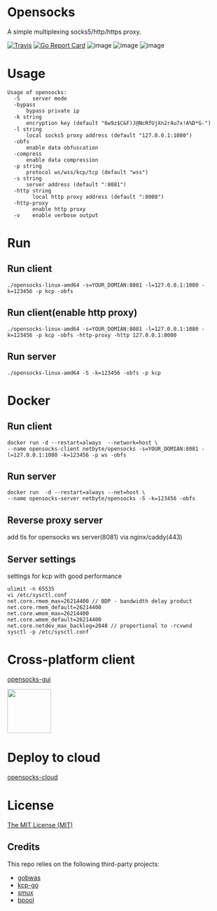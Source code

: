 # Opensocks

A simple multiplexing socks5/http/https proxy.

[![Travis](https://travis-ci.com/net-byte/opensocks.svg?branch=main)](https://github.com/net-byte/opensocks)
[![Go Report Card](https://goreportcard.com/badge/github.com/net-byte/opensocks)](https://goreportcard.com/report/github.com/net-byte/opensocks)
![image](https://img.shields.io/badge/License-MIT-orange)
![image](https://img.shields.io/badge/License-Anti--996-red)
![image](https://img.shields.io/github/downloads/net-byte/opensocks/total.svg)

# Usage
```
Usage of opensocks:
  -S	server mode
  -bypass
      bypass private ip
  -k string
      encryption key (default "6w9z$C&F)J@NcRfUjXn2r4u7x!A%D*G-")
  -l string
      local socks5 proxy address (default "127.0.0.1:1080")
  -obfs
      enable data obfuscation
  -compress
      enable data compression
  -p string
      protocol ws/wss/kcp/tcp (default "wss")
  -s string
      server address (default ":8081")
  -http string
        local http proxy address (default ":8008")
  -http-proxy
        enable http proxy
  -v    enable verbose output
```
# Run
## Run client
```
./opensocks-linux-amd64 -s=YOUR_DOMIAN:8081 -l=127.0.0.1:1080 -k=123456 -p kcp -obfs
```

## Run client(enable http proxy)
```
./opensocks-linux-amd64 -s=YOUR_DOMIAN:8081 -l=127.0.0.1:1080 -k=123456 -p kcp -obfs -http-proxy -http 127.0.0.1:8000
```

## Run server
```
./opensocks-linux-amd64 -S -k=123456 -obfs -p kcp
```

# Docker

## Run client
```
docker run -d --restart=always  --network=host \
--name opensocks-client netbyte/opensocks -s=YOUR_DOMIAN:8081 -l=127.0.0.1:1080 -k=123456 -p ws -obfs
```

## Run server
```
docker run  -d --restart=always --net=host \
--name opensocks-server netbyte/opensocks -S -k=123456 -obfs
```

## Reverse proxy server
add tls for opensocks ws server(8081) via nginx/caddy(443)

## Server settings
settings for kcp with good performance
```
ulimit -n 65535
vi /etc/sysctl.conf
net.core.rmem_max=26214400 // BDP - bandwidth delay product
net.core.rmem_default=26214400
net.core.wmem_max=26214400
net.core.wmem_default=26214400
net.core.netdev_max_backlog=2048 // proportional to -rcvwnd
sysctl -p /etc/sysctl.conf
```

# Cross-platform client
[opensocks-gui](https://github.com/net-byte/opensocks-gui)
<p>
<a href="https://play.google.com/store/apps/details?id=com.netbyte.opensocks"><img src="https://play.google.com/intl/en_us/badges/images/generic/en-play-badge.png" height="100"></a>
</p>

# Deploy to cloud
[opensocks-cloud](https://github.com/net-byte/opensocks-cloud)

# License
[The MIT License (MIT)](https://raw.githubusercontent.com/net-byte/opensocks/main/LICENSE)

## Credits

This repo relies on the following third-party projects:
- [gobwas](https://github.com/gobwas/ws)
- [kcp-go](https://github.com/xtaci/kcp-go)
- [smux](https://github.com/xtaci/smux)
- [bpool](https://github.com/oxtoacart/bpool)
